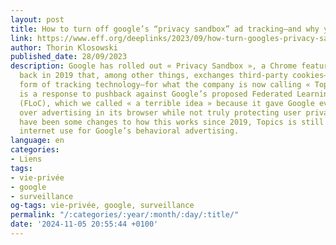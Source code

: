 ```yaml
---
layout: post
title: How to turn off google’s “privacy sandbox” ad tracking—and why you should
link: https://www.eff.org/deeplinks/2023/09/how-turn-googles-privacy-sandbox-ad-tracking-and-why-you-should
author: Thorin Klosowski
published_date: 28/09/2023
description: Google has rolled out « Privacy Sandbox », a Chrome feature first announced
  back in 2019 that, among other things, exchanges third-party cookies—the most common
  form of tracking technology—for what the company is now calling « Topics ». Topics
  is a response to pushback against Google’s proposed Federated Learning of Cohorts
  (FLoC), which we called « a terrible idea » because it gave Google even more control
  over advertising in its browser while not truly protecting user privacy. While there
  have been some changes to how this works since 2019, Topics is still tracking your
  internet use for Google’s behavioral advertising.
language: en
categories:
- Liens
tags:
- vie-privée
- google
- surveillance
og-tags: vie-privée, google, surveillance
permalink: "/:categories/:year/:month/:day/:title/"
date: '2024-11-05 20:55:44 +0100'
---
```

